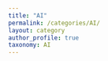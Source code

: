 ```yaml
---
title: "AI"
permalink: /categories/AI/
layout: category
author_profile: true
taxonomy: AI
---
```







